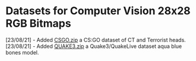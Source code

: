 # Datasets for Computer Vision 28x28 RGB Bitmaps

[23/08/21] - Added [CSGO.zip](https://github.com/TFCNN/DOCS/raw/main/DATASETS/CSGO.zip) a CS:GO dataset of CT and Terrorist heads.<br>
[23/08/21] - Added [QUAKE3.zip](https://github.com/TFCNN/DOCS/raw/main/DATASETS/QUAKE3.zip) a Quake3/QuakeLive dataset aqua blue bones model.
